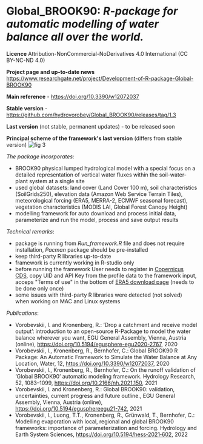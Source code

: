 # Global_BROOK90: **_R-package for automatic modelling of water balance all over the world._** 

**Licence** Attribution-NonCommercial-NoDerivatives 4.0 International (CC BY-NC-ND 4.0)

**Project page and up-to-date news** https://www.researchgate.net/project/Development-of-R-package-Global-BROOK90

**Main reference** - https://doi.org/10.3390/w12072037

**Stable version** - https://github.com/hydrovorobey/Global_BROOK90/releases/tag/1.3

**Last version** (not stable, permanent updates) - to be released soon


**Principal scheme of the framework's last version** (differs from stable version)
![fig 3](https://user-images.githubusercontent.com/25793656/202659423-caae90de-67bc-420e-8ad6-adf454a8f549.jpg)


*The package incorporates:*
- BROOK90 physical lumped hydrological model with a special focus on a detailed representation of vertical water fluxes within the soil-water-plant system at a single site
- used global datasets: land cover (Land Cover 100 m), soil characteristics (SoilGrids250), elevation data (Amazon Web Service Terrain Tiles), meteorological forcing (ERA5, MERRA-2, ECMWF seasonal forecast), vegetation characteristics (MODIS LAI, Global Forest Canopy Height)
- modelling framework for auto download and process initial data, parameterize and run the model, process and save output results


*Technical remarks*:
- package is running from *Run_framework.R* file and does not require installation, *Pacman* package should be pre-installed
- keep third-party R libraries up-to-date
- framework is currently working in R-studio only
- before running the framework User needs to register in [Copernicus CDS](https://cds.climate.copernicus.eu/user/register?destination=%2F%23!%2Fhome), copy UID and API Key from the profile data to the framework input, acceps "Terms of use" in the bottom of [ERA5 download page](https://cds.climate.copernicus.eu/cdsapp#!/dataset/reanalysis-era5-single-levels?tab=form) (needs to be done only once)
- some issues with third-party R libraries were detected (not solved) when working on MAC and Linux systems


*Publications*:
- Vorobevskii, I. and Kronenberg, R.: ‘Drop a catchment and receive model output’: introduction to an open-source R-Package to model the water balance wherever you want, EGU General Assembly, Vienna, Austria (online), https://doi.org/10.5194/egusphere-egu2020-2767, 2020
- Vorobevskii, I., Kronenberg, R., Bernhofer, C.: Global BROOK90 R Package: An Automatic Framework to Simulate the Water Balance at Any Location, Water, 12, https://doi.org/10.3390/w12072037, 2020
- Vorobevskii, I., Kronenberg, R., Bernhofer, C.: On the runoff validation of ‘Global BROOK90’ automatic modeling framework. Hydrology Research, 52, 1083–1099, https://doi.org/10.2166/nh.2021.150, 2021
- Vorobevskii, I. and Kronenberg, R.: Global BROOK90: validation, uncertainties, current progress and future outline., EGU General Assembly, Vienna, Austria (online), https://doi.org/10.5194/egusphereegu21-742, 2021
- Vorobevskii, I., Luong, T.T., Kronenberg, R., Grünwald, T., Bernhofer, C.: Modelling evaporation with local, regional and global BROOK90 frameworks: importance of parameterization and forcing. Hydrology and Earth System Sciences, https://doi.org/10.5194/hess‐2021‐602, 2022
